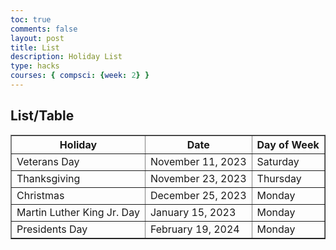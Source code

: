 ```yaml
---
toc: true
comments: false
layout: post
title: List
description: Holiday List
type: hacks
courses: { compsci: {week: 2} }
---
```


<h2>List/Table</h2>
 
<!-- Body contains the contents of the Document -->
<html>
<head>
    <title>Holiday List</title>
</head>
<body>
    <table border="1">
        <tr>
            <th>Holiday</th>
            <th>Date</th>
            <th>Day of Week</th>
        </tr>
        <tr>
            <td>Veterans Day</td>
            <td>November 11, 2023</td>
            <td>Saturday</td>
        </tr>
        <tr>
            <td>Thanksgiving</td>
            <td>November 23, 2023</td>
            <td>Thursday</td>
        </tr>
        <tr>
            <td>Christmas</td>
            <td>December 25, 2023</td>
            <td>Monday</td>
        </tr>
        <tr>
            <td>Martin Luther King Jr. Day</td>
            <td>January 15, 2023</td>
            <td>Monday</td>
        </tr>
         <tr>
            <td>Presidents Day</td>
            <td>February 19, 2024</td>
            <td>Monday</td>
        </tr>
    </table>
</body>
</html>